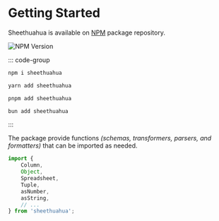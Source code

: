 # Getting Started

Sheethuahua is available on [NPM](https://www.npmjs.com/package/sheethuahua) package repository.

![NPM Version](https://img.shields.io/npm/v/sheethuahua)

::: code-group

```bash [npm]
npm i sheethuahua

```

```bash [yarn]
yarn add sheethuahua

```

```bash [pnpm]
pnpm add sheethuahua

```

```bash [bun]
bun add sheethuahua

```

:::

The package provide functions _(schemas, transformers, parsers, and formatters)_ that can be imported as needed.

```ts
import {
	Column,
	Object,
	Spreadsheet,
	Tuple,
	asNumber,
	asString,
	// ...
} from 'sheethuahua';
```
